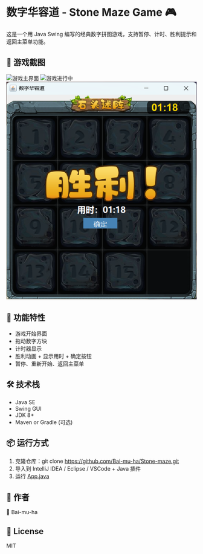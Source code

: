 # 数字华容道 - Stone Maze Game 🎮

这是一个用 Java Swing 编写的经典数字拼图游戏，支持暂停、计时、胜利提示和返回主菜单功能。

## 📸 游戏截图

![游戏主界面](image/main-menu.png)
![游戏进行中](image/gameplay.png)
![胜利画面](image/win.png)

## 🧩 功能特性

- 游戏开始界面
- 拖动数字方块
- 计时器显示
- 胜利动画 + 显示用时 + 确定按钮
- 暂停、重新开始、返回主菜单

## 🛠 技术栈

- Java SE
- Swing GUI
- JDK 8+
- Maven or Gradle (可选)

## 📦 运行方式

1. 克隆仓库：git clone https://github.com/Bai-mu-ha/Stone-maze.git
2. 导入到 IntelliJ IDEA / Eclipse / VSCode + Java 插件
3. 运行 [App.java](Stone-maze\src\App.java)

## 📝 作者

👤 Bai-mu-ha

## 📎 License

MIT
